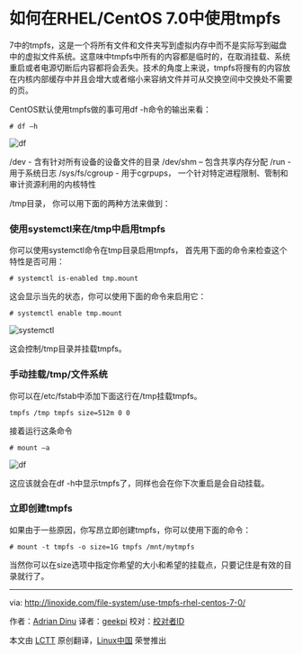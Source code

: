 如何在RHEL/CentOS 7.0中使用tmpfs
================================================================================
 7中的tmpfs，这是一个将所有文件和文件夹写到虚拟内存中而不是实际写到磁盘中的虚拟文件系统。这意味中tmpfs中所有的内容都是临时的，在取消挂载、系统重启或者电源切断后内容都将会丢失。技术的角度上来说，tmpfs将搜有的内容放在内核内部缓存中并且会增大或者缩小来容纳文件并可从交换空间中交换处不需要的页。

CentOS默认使用tmpfs做的事可用df -h命令的输出来看：

    # df –h

![df](http://blog.linoxide.com/wp-content/uploads/2015/05/tmpfs1.jpg)

/dev - 含有针对所有设备的设备文件的目录
/dev/shm – 包含共享内存分配
/run - 用于系统日志
/sys/fs/cgroup - 用于cgrpups， 一个针对特定进程限制、管制和审计资源利用的内核特性

/tmp目录， 你可以用下面的两种方法来做到：

### 使用systemctl来在/tmp中启用tmpfs ###

你可以使用systemctl命令在tmp目录启用tmpfs， 首先用下面的命令来检查这个特性是否可用：

    # systemctl is-enabled tmp.mount

这会显示当先的状态，你可以使用下面的命令来启用它：

    # systemctl enable tmp.mount

![systemctl](http://blog.linoxide.com/wp-content/uploads/2015/05/tmpfs3.jpg)

这会控制/tmp目录并挂载tmpfs。

### 手动挂载/tmp/文件系统 ###

你可以在/etc/fstab中添加下面这行在/tmp挂载tmpfs。

    tmpfs /tmp tmpfs size=512m 0 0

接着运行这条命令

    # mount –a

![df](http://blog.linoxide.com/wp-content/uploads/2015/05/tmpfs2.jpg)

这应该就会在df -h中显示tmpfs了，同样也会在你下次重启是会自动挂载。

### 立即创建tmpfs ###

如果由于一些原因，你写昂立即创建tmpfs，你可以使用下面的命令：

    # mount -t tmpfs -o size=1G tmpfs /mnt/mytmpfs

当然你可以在size选项中指定你希望的大小和希望的挂载点，只要记住是有效的目录就行了。

--------------------------------------------------------------------------------

via: http://linoxide.com/file-system/use-tmpfs-rhel-centos-7-0/

作者：[Adrian Dinu][a]
译者：[geekpi](https://github.com/geekpi)
校对：[校对者ID](https://github.com/校对者ID)

本文由 [LCTT](https://github.com/LCTT/TranslateProject) 原创翻译，[Linux中国](https://linux.cn/) 荣誉推出

[a]:http://linoxide.com/author/adriand/
